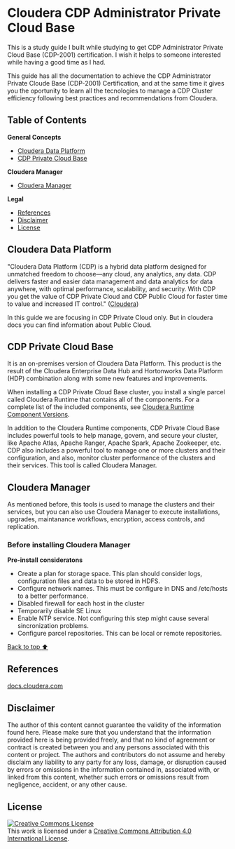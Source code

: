 Cloudera CDP Administrator Private Cloud Base
============================

This is a study guide I built while studying to get CDP Administrator  Private Cloud Base (CDP-2001) certification.  I wish it helps to someone interested while having a good time as I had.

This guide has all the documentation to achieve the CDP Administrator Private Cloude Base (CDP-2001) Certification, and at the same time it gives you the oportunity to learn all the tecnologies  to manage a CDP Cluster efficiency following best practices and recommendations from Cloudera.


Table of Contents
--------------------

**General Concepts**
-	[Cloudera Data Platform](#Cloudera-Data-Platform) 
-	[CDP Private Cloud Base](#CDP-Private-Cloud-Base)

**Cloudera Manager** 
-	[Cloudera Manager](#Cloudera-Manager) 

**Legal**
-	[References](#References) 
-	[Disclaimer](#Disclaimer)
-	[License](#License)

Cloudera Data Platform
--------------------------

"Cloudera Data Platform (CDP) is a hybrid data platform designed for unmatched freedom to choose—any cloud, any analytics, any data.
CDP delivers faster and easier data management and data analytics for data anywhere, with optimal performance, scalability, and security.
With CDP you get the value of CDP Private Cloud and CDP Public Cloud for faster time to value and increased IT control." ([Cloudera](https://www.cloudera.com/products/cloudera-data-platform.html))

In this guide we are focusing in CDP Private Cloud only.  But in cloudera docs you can find information about Public Cloud.


CDP Private Cloud Base
--------------------------

It is an on-premises version of Cloudera Data Platform.  This product is the result of the Cloudera Enterprise Data Hub and Hortonworks Data Platform (HDP) combination along with some new features and improvements.  

When installing a CDP Private Cloud Base cluster, you install a single parcel called Cloudera Runtime that contains all of the components. For a complete list of the included components, see [Cloudera Runtime Component Versions](https://docs.cloudera.com/cdp-private-cloud-base/7.1.8/runtime-release-notes/topics/rt-pvc-runtime-component-versions.html).

In addition to the Cloudera Runtime components, CDP Private Cloud Base includes powerful tools to help manage, govern, and secure your cluster, like Apache Atlas, Apache Ranger, Apache Spark, Apache Zookeeper, etc.  CDP also includes a powerful tool to manage one or more clusters and their configuration, and also, monitor cluster performance of the clusters and their services. This tool is called Cloudera Manager.

Cloudera Manager
--------------------

As mentioned before, this tools is used to manage the clusters and their services, but you can also use Cloudera Manager to execute installations, upgrades, maintanance workflows, encryption, access controls, and replication.

### Before installing Cloudera Manager

**Pre-install consideratons**

-	Create a plan for storage space.  This plan should consider logs, configuration files and data to be stored in HDFS.
-	Configure network names.  This must be configure in DNS and /etc/hosts to a better performance.
-	Disabled firewall for each host in the cluster
-	Temporarily disable SE Linux
-	Enable NTP service.  Not configuring this step might cause several sincronization problems.
-	Configure parcel repositories.  This can be local or remote repositories.

[Back to top :arrow_up:](#table-of-contents)

References
-------------
[docs.cloudera.com](https://docs.cloudera.com) 

Disclaimer
------------
The author of this content cannot guarantee the validity of the information found here. Please make sure that you understand that the information provided here is being provided freely, and that no kind of agreement or contract is created between you and any persons associated with this content or project. The authors and contributors do not assume and hereby disclaim any liability to any party for any loss, damage, or disruption caused by errors or omissions in the information contained in, associated with, or linked from this content, whether such errors or omissions result from negligence, accident, or any other cause.

License
---------
<a rel="license" href="http://creativecommons.org/licenses/by/4.0/"><img alt="Creative Commons License" style="border-width:0" src="https://i.creativecommons.org/l/by/4.0/88x31.png" /></a><br />This work is licensed under a <a rel="license" href="http://creativecommons.org/licenses/by/4.0/">Creative Commons Attribution 4.0 International License</a>.
